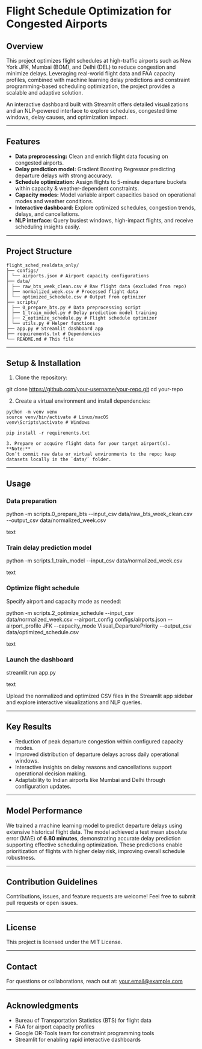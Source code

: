 # Flight Schedule Optimization for Congested Airports

## Overview

This project optimizes flight schedules at high-traffic airports such as New York JFK, Mumbai (BOM), and Delhi (DEL) to reduce congestion and minimize delays. Leveraging real-world flight data and FAA capacity profiles, combined with machine learning delay predictions and constraint programming-based scheduling optimization, the project provides a scalable and adaptive solution.

An interactive dashboard built with Streamlit offers detailed visualizations and an NLP-powered interface to explore schedules, congested time windows, delay causes, and optimization impact.

---

## Features

- **Data preprocessing:** Clean and enrich flight data focusing on congested airports.
- **Delay prediction model:** Gradient Boosting Regressor predicting departure delays with strong accuracy.
- **Schedule optimization:** Assign flights to 5-minute departure buckets within capacity & weather-dependent constraints.
- **Capacity modes:** Model variable airport capacities based on operational modes and weather conditions.
- **Interactive dashboard:** Explore optimized schedules, congestion trends, delays, and cancellations.
- **NLP interface:** Query busiest windows, high-impact flights, and receive scheduling insights easily.

---

## Project Structure
```
flight_sched_realdata_only/
├── configs/
│ └── airports.json # Airport capacity configurations
├── data/
│ ├── raw_bts_week_clean.csv # Raw flight data (excluded from repo)
│ ├── normalized_week.csv # Processed flight data
│ └── optimized_schedule.csv # Output from optimizer
├── scripts/
│ ├── 0_prepare_bts.py # Data preprocessing script
│ ├── 1_train_model.py # Delay prediction model training
│ ├── 2_optimize_schedule.py # Flight schedule optimizer
│ └── utils.py # Helper functions
├── app.py # Streamlit dashboard app
├── requirements.txt # Dependencies
└── README.md # This file
```


---

## Setup & Installation

1. Clone the repository:

git clone https://github.com/your-username/your-repo.git
cd your-repo



2. Create a virtual environment and install dependencies:
```
python -m venv venv
source venv/bin/activate # Linux/macOS
venv\Scripts\activate # Windows

pip install -r requirements.txt
```

```
3. Prepare or acquire flight data for your target airport(s). **Note:**  
Don’t commit raw data or virtual environments to the repo; keep datasets locally in the `data/` folder.
```
---

## Usage

### Data preparation

python -m scripts.0_prepare_bts --input_csv data/raw_bts_week_clean.csv --output_csv data/normalized_week.csv

text

### Train delay prediction model

python -m scripts.1_train_model --input_csv data/normalized_week.csv

text

### Optimize flight schedule

Specify airport and capacity mode as needed:

python -m scripts.2_optimize_schedule --input_csv data/normalized_week.csv --airport_config configs/airports.json --airport_profile JFK --capacity_mode Visual_DeparturePriority --output_csv data/optimized_schedule.csv

text

### Launch the dashboard

streamlit run app.py

text

Upload the normalized and optimized CSV files in the Streamlit app sidebar and explore interactive visualizations and NLP queries.

---

## Key Results

- Reduction of peak departure congestion within configured capacity modes.
- Improved distribution of departure delays across daily operational windows.
- Interactive insights on delay reasons and cancellations support operational decision making.
- Adaptability to Indian airports like Mumbai and Delhi through configuration updates.

---

## Model Performance

We trained a machine learning model to predict departure delays using extensive historical flight data. The model achieved a test mean absolute error (MAE) of **6.80 minutes**, demonstrating accurate delay prediction supporting effective scheduling optimization. These predictions enable prioritization of flights with higher delay risk, improving overall schedule robustness.

---

## Contribution Guidelines

Contributions, issues, and feature requests are welcome! Feel free to submit pull requests or open issues.

---

## License

This project is licensed under the MIT License.

---

## Contact

For questions or collaborations, reach out at: your.email@example.com

---

## Acknowledgments

- Bureau of Transportation Statistics (BTS) for flight data  
- FAA for airport capacity profiles  
- Google OR-Tools team for constraint programming tools  
- Streamlit for enabling rapid interactive dashboards
